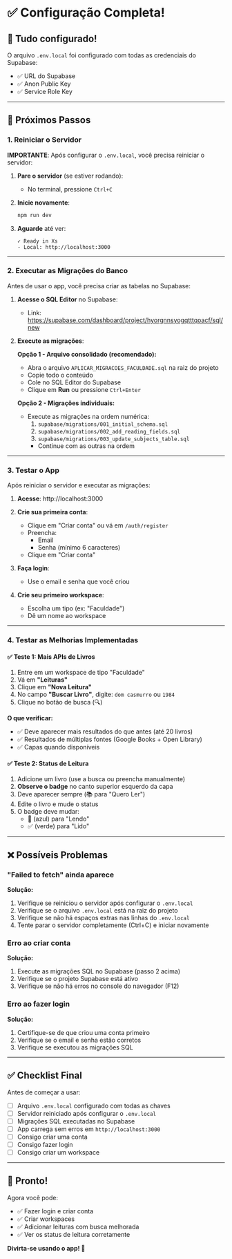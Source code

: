 # ✅ Configuração Completa!

## 🎉 Tudo configurado!

O arquivo `.env.local` foi configurado com todas as credenciais do Supabase:

- ✅ URL do Supabase
- ✅ Anon Public Key
- ✅ Service Role Key

---

## 🚀 Próximos Passos

### 1. Reiniciar o Servidor

**IMPORTANTE**: Após configurar o `.env.local`, você precisa reiniciar o servidor:

1. **Pare o servidor** (se estiver rodando):
   - No terminal, pressione `Ctrl+C`

2. **Inicie novamente**:
   ```bash
   npm run dev
   ```

3. **Aguarde** até ver:
   ```
   ✓ Ready in Xs
   - Local: http://localhost:3000
   ```

---

### 2. Executar as Migrações do Banco

Antes de usar o app, você precisa criar as tabelas no Supabase:

1. **Acesse o SQL Editor** no Supabase:
   - Link: https://supabase.com/dashboard/project/hyorgnnsyogqtttqoacf/sql/new

2. **Execute as migrações**:

   **Opção 1 - Arquivo consolidado (recomendado):**
   - Abra o arquivo `APLICAR_MIGRACOES_FACULDADE.sql` na raiz do projeto
   - Copie todo o conteúdo
   - Cole no SQL Editor do Supabase
   - Clique em **Run** ou pressione `Ctrl+Enter`

   **Opção 2 - Migrações individuais:**
   - Execute as migrações na ordem numérica:
     1. `supabase/migrations/001_initial_schema.sql`
     2. `supabase/migrations/002_add_reading_fields.sql`
     3. `supabase/migrations/003_update_subjects_table.sql`
     - Continue com as outras na ordem

---

### 3. Testar o App

Após reiniciar o servidor e executar as migrações:

1. **Acesse**: http://localhost:3000

2. **Crie sua primeira conta**:
   - Clique em "Criar conta" ou vá em `/auth/register`
   - Preencha:
     - Email
     - Senha (mínimo 6 caracteres)
   - Clique em "Criar conta"

3. **Faça login**:
   - Use o email e senha que você criou

4. **Crie seu primeiro workspace**:
   - Escolha um tipo (ex: "Faculdade")
   - Dê um nome ao workspace

---

### 4. Testar as Melhorias Implementadas

#### ✅ Teste 1: Mais APIs de Livros

1. Entre em um workspace de tipo "Faculdade"
2. Vá em **"Leituras"**
3. Clique em **"Nova Leitura"**
4. No campo **"Buscar Livro"**, digite: `dom casmurro` ou `1984`
5. Clique no botão de busca (🔍)

**O que verificar:**
- ✅ Deve aparecer mais resultados do que antes (até 20 livros)
- ✅ Resultados de múltiplas fontes (Google Books + Open Library)
- ✅ Capas quando disponíveis

#### ✅ Teste 2: Status de Leitura

1. Adicione um livro (use a busca ou preencha manualmente)
2. **Observe o badge** no canto superior esquerdo da capa
3. Deve aparecer sempre (📚 para "Quero Ler")
4. Edite o livro e mude o status
5. O badge deve mudar:
   - 📖 (azul) para "Lendo"
   - ✅ (verde) para "Lido"

---

## ❌ Possíveis Problemas

### "Failed to fetch" ainda aparece

**Solução:**
1. Verifique se reiniciou o servidor após configurar o `.env.local`
2. Verifique se o arquivo `.env.local` está na raiz do projeto
3. Verifique se não há espaços extras nas linhas do `.env.local`
4. Tente parar o servidor completamente (Ctrl+C) e iniciar novamente

### Erro ao criar conta

**Solução:**
1. Execute as migrações SQL no Supabase (passo 2 acima)
2. Verifique se o projeto Supabase está ativo
3. Verifique se não há erros no console do navegador (F12)

### Erro ao fazer login

**Solução:**
1. Certifique-se de que criou uma conta primeiro
2. Verifique se o email e senha estão corretos
3. Verifique se executou as migrações SQL

---

## ✅ Checklist Final

Antes de começar a usar:

- [ ] Arquivo `.env.local` configurado com todas as chaves
- [ ] Servidor reiniciado após configurar o `.env.local`
- [ ] Migrações SQL executadas no Supabase
- [ ] App carrega sem erros em `http://localhost:3000`
- [ ] Consigo criar uma conta
- [ ] Consigo fazer login
- [ ] Consigo criar um workspace

---

## 🎉 Pronto!

Agora você pode:
- ✅ Fazer login e criar conta
- ✅ Criar workspaces
- ✅ Adicionar leituras com busca melhorada
- ✅ Ver os status de leitura corretamente

**Divirta-se usando o app! 🚀**

